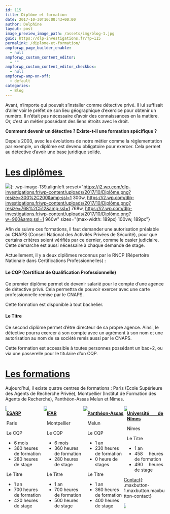 ```yaml
---
id: 115
title: Diplôme et formation
date: 2017-10-30T10:00:43+00:00
author: Delphine
layout: post
image_preview_image_path: /assets/img/blog-1.jpg
guid: https://dlp-investigations.fr/?p=115
permalink: /diplome-et-formation/
ampforwp_page_builder_enable:
  - null
ampforwp_custom_content_editor:
  - ""
ampforwp_custom_content_editor_checkbox:
  - null
ampforwp-amp-on-off:
  - default
categories:
  - Blog
---
```


Avant, n’importe qui pouvait s’installer comme d&eacute;tective priv&eacute;. Il lui suffisait d’aller voir le pr&eacute;fet de son lieu g&eacute;ographique d’exercice pour obtenir un num&eacute;ro. Il n’&eacute;tait pas n&eacute;cessaire d’avoir des connaissances en la mati&egrave;re. Or, c’est un m&eacute;tier poss&eacute;dant des liens &eacute;troits avec le droit.

**Comment devenir un d&eacute;tective ? Existe-t-il une formation sp&eacute;cifique ?**

Depuis 2003, avec les &eacute;volutions de notre m&eacute;tier comme la r&eacute;glementation par exemple, un dipl&ocirc;me est devenu obligatoire pour exercer. Cela permet au d&eacute;tective d’avoir une base juridique solide.<!--base32-dnqq4t8-base32-->

# <u>Les dipl&ocirc;mes&nbsp;</u>

![](https://i2.wp.com/dlp-investigations.fr/wp-content/uploads/2017/10/Diplôme.png?resize=189%2C126&amp;ssl=1){: .wp-image-139.alignleft srcset="https://i2.wp.com/dlp-investigations.fr/wp-content/uploads/2017/10/Diplôme.png?resize=300%2C200&amp;ssl=1 300w, https://i2.wp.com/dlp-investigations.fr/wp-content/uploads/2017/10/Diplôme.png?resize=768%2C512&amp;ssl=1 768w, https://i2.wp.com/dlp-investigations.fr/wp-content/uploads/2017/10/Diplôme.png?w=960&amp;ssl=1 960w" sizes="(max-width: 189px) 100vw, 189px"}

Afin de suivre ces formations, il faut demander une autorisation pr&eacute;alable au CNAPS (Conseil National des Activit&eacute;s Priv&eacute;es de S&eacute;curit&eacute;), pour que certains crit&egrave;res soient v&eacute;rifi&eacute;s par ce dernier, comme le casier judiciaire. Cette d&eacute;marche est aussi n&eacute;cessaire &agrave; chaque demande de stage.

Actuellement, il y a deux dipl&ocirc;mes reconnus par le RNCP (R&eacute;pertoire Nationale dans Certifications Professionnelles) :

####

#### Le CQP (Certificat de Qualification Professionnelle)

Ce premier dipl&ocirc;me permet de devenir salari&eacute; pour le compte d’une agence de d&eacute;tective priv&eacute;. Cela permettra de pouvoir exercer avec une carte professionnelle remise par le CNAPS.

Cette formation est disponible &agrave; tout bachelier.

#### Le Titre

Ce second dipl&ocirc;me permet d’&ecirc;tre directeur de sa propre agence. Ainsi, le d&eacute;tective pourra exercer &agrave; son compte avec un agr&eacute;ment &agrave; son nom et une autorisation au nom de sa soci&eacute;t&eacute; remis aussi par le CNAPS.

Cette formation est accessible &agrave; toutes personnes poss&eacute;dant un bac+2, ou via une passerelle pour le titulaire d’un CQP.

# <u>Les formations</u>

Aujourd’hui, il existe quatre centres de formations : Paris (Ecole Sup&eacute;rieure des Agents de Recherche Priv&eacute;e), Montpellier (Institut de Formation des Agents de Recherche), Panth&eacute;on-Assas Melun et N&icirc;mes.

<div class="csRow"><div class="csColumnGap" style="margin: 0px; padding: 0px; float: left; width: 0.729%;"><img style="border: none;" data-recalc-dims="1" src="https://i2.wp.com/dlp-investigations.fr/wp-content/plugins/advanced-wp-columns/assets/js/plugins/views/img/1x1-pixel.png?w=634&amp;ssl=1" /></div><div class="csColumn" style="margin: 0px; padding: 0px; float: left; width: 23.2%;" data-csstartpoint="7" data-csendpoint="230" data-cswidth="23.2%" data-csid="359cbd23-b233-b026-9860-8b06b1880bbe"><p><strong><span style="text-decoration: underline;">ESARP</span></strong></p><p>Paris</p><p>Le CQP</p><ul><li>6 mois</li><li>360 heures de formation</li><li>280 heures de stage</li></ul><p>Le Titre</p><ul><li>1 an</li><li>700 heures de formation</li><li>420 heures de stage</li></ul></div><div class="csColumnGap" style="margin: 0px; padding: 0px; float: left; width: 2.08%;"><img style="border: none;" data-recalc-dims="1" src="https://i2.wp.com/dlp-investigations.fr/wp-content/plugins/advanced-wp-columns/assets/js/plugins/views/img/1x1-pixel.png?w=634&amp;ssl=1" /></div><div class="csColumn" style="margin: 0px; padding: 0px; float: left; width: 22.7%;" data-csstartpoint="250" data-csendpoint="468" data-cswidth="22.7%" data-csid="50fc0700-36e9-fe50-a814-9358c9b49758"><p><strong><span style="text-decoration: underline;">IFAR</span></strong></p><p>Montpellier</p><p>Le CQP</p><ul><li>6 mois</li><li>360 heures de formation</li><li>280 heures de stage</li></ul><p>Le Titre</p><ul><li>1 an</li><li>700 heures de formation</li><li>500 heures de stage</li></ul></div><div class="csColumnGap" style="margin: 0px; padding: 0px; float: left; width: 2.71%;"><img style="border: none;" data-recalc-dims="1" src="https://i2.wp.com/dlp-investigations.fr/wp-content/plugins/advanced-wp-columns/assets/js/plugins/views/img/1x1-pixel.png?w=634&amp;ssl=1" /></div><div class="csColumn" style="margin: 0px; padding: 0px; float: left; width: 22.7%;" data-csstartpoint="494" data-csendpoint="712" data-cswidth="22.7%" data-csid="40f4dbc9-c58d-b77c-9467-b55b8d74ef69"><p><strong><span style="text-decoration: underline;">Panth&eacute;on-Assas</span></strong></p><p>Melun</p><p>Le CQP</p><ul><li>1 an</li><li>230 heures de formation</li><li>0 heure de stages</li></ul><p>Le Titre</p><ul><li>1 an</li><li>360 heures de formation</li><li>400 heures de stage</li></ul></div><div class="csColumnGap" style="margin: 0px; padding: 0px; float: left; width: 1.98%;"><img style="border: none;" data-recalc-dims="1" src="https://i2.wp.com/dlp-investigations.fr/wp-content/plugins/advanced-wp-columns/assets/js/plugins/views/img/1x1-pixel.png?w=634&amp;ssl=1" /></div><div class="csColumn" style="margin: 0px; padding: 0px; float: left; width: 22.7%;" data-csstartpoint="731" data-csendpoint="949" data-cswidth="22.7%" data-csid="a7f7da8d-a8f2-cfb0-8331-752ecdd01dd9"><p style="text-align: justify;"><strong><span style="text-decoration: underline;">Universit&eacute; de N&icirc;mes</span></strong></p><p style="text-align: justify;">N&icirc;mes</p><p style="text-align: justify;">Le Titre</p><ul><li style="text-align: justify;">1 an</li><li style="text-align: justify;">458 heures de formation</li><li style="text-align: justify;">490 heures de stage</li></ul></div></div>

&nbsp;

[Contact](https://dlp-investigations.fr/contact/ "Contact"){: .maxbutton-1.maxbutton.maxbutton-contact}

<div class="csRow"><div class="csColumnGap" style="margin: 0px; padding: 0px; float: left; width: 1.15%;"><img style="border: none;" data-recalc-dims="1" src="https://i2.wp.com/dlp-investigations.fr/wp-content/plugins/advanced-wp-columns/assets/js/plugins/views/img/1x1-pixel.png?w=634&amp;ssl=1" /></div></div>

&nbsp;